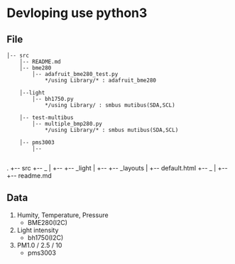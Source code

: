 # Devloping use python3

## File
```
│-- src
	│-- README.md   
	│-- bme280
		│-- adafruit_bme280_test.py   
			*/using Library/* : adafruit_bme280
	
	│--light
	  	│-- bh1750.py                  
		  	*/using Library/ : smbus mutibus(SDA,SCL)
	
	│-- test-multibus
	   	│-- multiple_bmp280.py 
		   	*/using Library/* : smbus mutibus(SDA,SCL)
	
	│-- pms3003
		│-- 
    
```

.
+-- src
	+-- _
	|   +-- 
	+-- _light
	|   +-- 
	+-- _layouts
	|   +-- default.html
	+-- _
	|   +-- 
	+-- readme.md

## Data
1. Humity, Temperature, Pressure
	- BME280(I2C)
2. Light intensity
	- bh1750(I2C)
3. PM1.0 / 2.5 / 10
	- pms3003